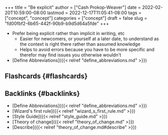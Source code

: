 +++
title = "Be explicit"
author = ["Cash Prokop-Weaver"]
date = 2022-02-20T10:59:00-08:00
lastmod = 2022-12-17T11:05:41-08:00
tags = ["concept", "concept"]
categories = ["concept"]
draft = false
slug = "fd00fbf2-6b65-442f-90b9-b9d5d64a5fde"
+++

-   Prefer being explicit rather than implicit in writing, etc
    -   Easier for newcomers, or yourself at a later date, to understand as the context is right there rather than assumed knowledge
    -   Helps to avoid errors because you have to be more specific and therefor may find issues you otherwise wouldn't
-   [Define Abbreviations]({{< relref "define_abbreviations.md" >}})


## Flashcards {#flashcards}


## Backlinks {#backlinks}

-   [Define Abbreviations]({{< relref "define_abbreviations.md" >}})
-   [Wizard's first rule]({{< relref "wizard_s_first_rule.md" >}})
-   [Style Guide]({{< relref "style_guide.md" >}})
-   [Theory of change]({{< relref "theory_of_change.md" >}})
-   [Describe]({{< relref "theory_of_change.md#describe" >}})
